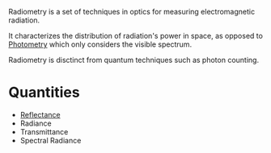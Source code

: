 Radiometry is a set of techniques in optics for measuring electromagnetic radiation.

It characterizes the distribution of radiation's power in space, as opposed to [Photometry](Photometry.md) which only considers the visible spectrum.

Radiometry is disctinct from quantum techniques such as photon counting.

# Quantities
- [Reflectance](Reflectance.md)
- Radiance
- Transmittance
- Spectral Radiance